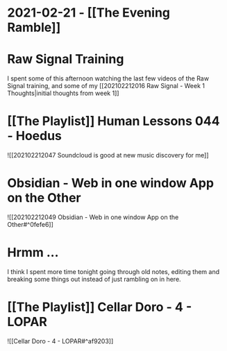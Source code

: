 # 2021-02-21 - [[The Evening Ramble]]

# Raw Signal Training

I spent some of this afternoon watching the last few videos of the Raw Signal training, and some of my [[202102212016 Raw Signal - Week 1 Thoughts|initial thoughts from week 1]]

# [[The Playlist]] Human Lessons 044 - Hoedus

![[202102212047 Soundcloud is good at new music discovery for me]]

# Obsidian - Web in one window App on the Other

![[202102212049 Obsidian - Web in one window App on the Other#^0fefe6]]

# Hrmm ...

I think I spent more time tonight going through old notes, editing them and breaking some things out instead of just rambling on in here.

# [[The Playlist]] Cellar Doro - 4 - LOPAR

![[Cellar Doro - 4 - LOPAR#^af9203]]
